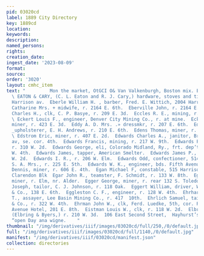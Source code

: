 ```yaml
---
pid: 03020cd
label: 1889 City Directory
key: 1889cd
location: 
keywords: 
description: 
named_persons: 
rights: 
creation_date: 
ingest_date: '2023-08-09'
format: 
source: 
order: '3020'
layout: cmhc_item
text: "         Mon the market, OtGCI O& Van Valkenburgh, Boston mix. EAT 112 ELB
  \ EATON & CARY, (C. L. Eaton and R. J. Cary,) hardware, stoves and tinware, 305-307
  Harrison av.  Eberle William H. , barber, Fred. E. Wittich, 2004 Harrison av.  Eberville
  Catharine Mrs. + midwife, r. 2164 E. 6th.  Eberville John, r. 2164 E. 6th.  Eccles
  Charles H., clk, C. P. Basye, r. 209 E. 3d.  Eccles R. E., mining, r. 209 E. 3d.
  \ Eckert Louis F., engineer, Denver City Mining Co., r. at mine.  Ecklin John A.,
  miner, r. 423 E. 3d.  Eddy A. D. Mrs. .» dressmkr, r. 207 E. 6th.  Eddy George W.,
  _upholsterer, E. H. Andrews, r. 210 E. 6th.  Edens Thomas, miner, r. 119 Ww. Chestnut.
  \ Edstrom Eric, miner, r. 407 E. 2d.  Edwards Charles A., janitor, Breene Blk, Harrison
  av, se. cor. 4th.  Edwards Francis, mining, r. 217 W. 9th.  Edwards Francis H.,
  r. 310 W. 2d.  Edwards George, eli, Colorado Midland, Ry., frt. dep’t, r. 417 1
  W. 4th.  Edwards James, tapper, American Smelter.  Edwards James P., miner, r. 310
  W. 2d.  Edwards I. R., r. 206 W. Elm.  Edwards Odd, confectioner, 514 E. 6th.  Edwards
  S. A. Mrs., r. 225 E. 5th.  Edwards W. K., engineer, bds. Fifth Avenue Hotel.  Egan
  Dennis, miner, r. 606 E. 4th.  Egan Michael F, constable, 515 Harrison av,r. 82
  Clarendon Blk  Egar John R., teamster, F. Schmidt, r. 133 W. 8th.  Egger Charles,
  miner, r. Elm, nr. Alder.  Egger George, miner, r. rear 132 S. Toledo av.  Egger
  Joseph, tailor, C. J. Johnson, r. 118 Oak.  Eggert William, driver, W.L. Otterbach
  & Co., 138 E. 6th.  Eggleston C. F., engineer, r. 128 W. 4th.  Ehrhardt William
  T., assayer, Lee Basin Mining Co., r. 417  10th.  Ehrlich Samuel, tailor, Ed. Jackson
  & Co., r. 322 W. 4th.  Ehrman John W., clk, Ferd. Luedke, 5th, cor. Poplar.  Highth
  Avenue Hotel, 201 E. 8th.  Eistman Louis W., clk, r. 118 W. 2d.  Elbring Gus. A.,
  (Elbring & Byers,) r. 210 W. 3d.  106 East Second Street,  Hayhurst’s Gom’l Restaurant,
  “open Day ana wigne.    "
thumbnail: "/img/derivatives/iiif/images/03020cd/full/250,/0/default.jpg"
full: "/img/derivatives/iiif/images/03020cd/full/1140,/0/default.jpg"
manifest: "/img/derivatives/iiif/03020cd/manifest.json"
collection: directories
---
```


